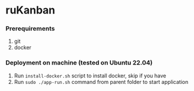 # ruKanban

### Prerequirements

1. git
2. docker

### Deployment on machine (tested on Ubuntu 22.04)

1. Run `install-docker.sh` script to install docker, skip if you have
2. Run `sudo ./app-run.sh` command from parent folder to start application